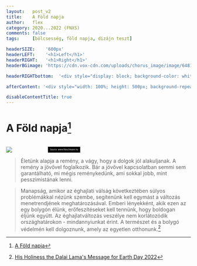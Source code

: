 ```yaml
---
layout:   post_v2
title:    A Föld napja
author:   flex
category: 2020...2022 (FNXS)
comments: false
tags:     [bölcsesség, föld napja, dizájn teszt]

headerSIZE:    '600px'
headerLEFT:    '<h1>Left</h1>'
headerRIGHT:   '<h1>Right</h1>'
headerBGimage: 'https://cdn.vox-cdn.com/uploads/chorus_image/image/64818445/EAQY34VXoAAMNAX.0.jpg'

headerRIGHTbottom:  '<div style="display: block; background-color: white; padding: 0px; padding-left: 10px; padding-right: 10px;"><iframe style="margin-bottom: -3px;  background: white;" width="100%" height="20" scrolling="no" frameborder="no" src="https://w.soundcloud.com/player/?url=https%3A//api.soundcloud.com/tracks/24302933&&amp;color=ff5500&amp;inverse=false&amp;auto_play=false&amp;show_user=true"></iframe></div>'

afterContent: '<div style="width: 100%; height: 500px; background-repeat: no-repeat; background-size: cover; background-image:url(images/the-potala.jpg); background-position: center bottom;"></div>'

disableContentTitle: true
---
```


# A Föld napja[^1]

<div class="rainbow"></div>

<div class="rightbox" style="width: 40%; margin-top: 33px;"><img class="shadow" src="https://media.newstrack.in/uploads/latest-news/india-news/Apr/22/big_thumb/Dalai-Lama_62624b060f511.JPG">
<div style="font-size: 40%; float: right; background: black; color: white; padding: 5px;">Source: www.fleischmann.hu</div></div>

> Életünk alapja a remény, a vágy, hogy a dolgok jól alakuljanak. A remény a jövővel foglalkozik. Bár a jövővel kapcsolatban semmi sem garantálható, mi mégis reménykedünk, ami sokkal jobb, mint pesszimistának lenni.

> Manapság, amikor az éghajlati válság következtében súlyos problémákkal nézünk szembe, segítenünk kell egymást a változás menetrendjének meghatározásával. Emberi lényekként, akik ezen az egy bolygón élünk, erőfeszítéseket kell tennünk, hogy boldogan éljünk együtt. Az éghajlatváltozás veszélye nem korlátozódik országhatárokon - mindannyiunkat érint. A természet és a bolygó védelmén kell dolgoznunk, amely az egyetlen otthonunk.[^2]

[^1]: [A Föld napja](https://hu.wikipedia.org/wiki/A_F%C3%B6ld_napja)
[^2]: [His Holiness the Dalai Lama's Message for Earth Day 2022](https://www.dalailama.com/news/2022/his-holinesss-message-for-earth-day-2022)